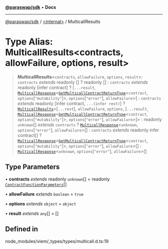 [**@paraswap/sdk**](../../README.md) • **Docs**

***

[@paraswap/sdk](../../globals.md) / [\<internal\>](../README.md) / MulticallResults

# Type Alias: MulticallResults\<contracts, allowFailure, options, result\>

> **MulticallResults**\<`contracts`, `allowFailure`, `options`, `result`\>: `contracts` *extends* readonly [] ? readonly [] : `contracts` *extends* readonly [infer contract] ? [`...result`, [`MulticallResponse`](MulticallResponse.md)\<[`GetMulticallContractReturnType`](GetMulticallContractReturnType.md)\<`contract`, `options`\[`"mutability"`\]\>, `options`\[`"error"`\], `allowFailure`\>] : `contracts` *extends* readonly [infer contract, `...(infer rest)`] ? [`MulticallResults`](MulticallResults.md)\<[`...rest`], `allowFailure`, `options`, [`...result`, [`MulticallResponse`](MulticallResponse.md)\<[`GetMulticallContractReturnType`](GetMulticallContractReturnType.md)\<`contract`, `options`\[`"mutability"`\]\>, `options`\[`"error"`\], `allowFailure`\>]\> : readonly `unknown`[] *extends* `contracts` ? [`MulticallResponse`](MulticallResponse.md)\<`unknown`, `options`\[`"error"`\], `allowFailure`\>[] : `contracts` *extends* readonly infer contract[] ? [`MulticallResponse`](MulticallResponse.md)\<[`GetMulticallContractReturnType`](GetMulticallContractReturnType.md)\<`contract`, `options`\[`"mutability"`\]\>, `options`\[`"error"`\], `allowFailure`\>[] : [`MulticallResponse`](MulticallResponse.md)\<`unknown`, `options`\[`"error"`\], `allowFailure`\>[]

## Type Parameters

• **contracts** *extends* readonly `unknown`[] = readonly [`ContractFunctionParameters`](ContractFunctionParameters.md)[]

• **allowFailure** *extends* `boolean` = `true`

• **options** *extends* `object` = `object`

• **result** *extends* `any`[] = []

## Defined in

node\_modules/viem/\_types/types/multicall.d.ts:19
